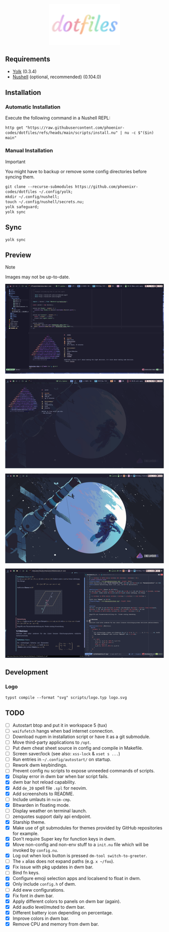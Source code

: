 <p align="center">
    <img src="logo.svg" width="45%" alt="dotfiles" />
</p>

## Requirements

- [Yolk][] (0.3.4)
- [Nushell][] (optional, recommended) (0.104.0)

## Installation

### Automatic Installation

Execute the following command in a Nushell REPL:

```nu
http get "https://raw.githubusercontent.com/phoenixr-codes/dotfiles/refs/heads/main/scripts/install.nu" | nu -c $"($in) main"
```

### Manual Installation

> [!IMPORTANT]
> You might have to backup or remove some config directories before syncing
> them.

```nushell
git clone --recurse-submodules https://github.com/phoenixr-codes/dotfiles ~/.config/yolk;
mkdir ~/.config/nushell;
touch ~/.config/nushell/secrets.nu;
yolk safeguard;
yolk sync
```

## Sync

```console
yolk sync
```

## Preview

> [!NOTE]
> Images may not be up-to-date.

![Editor preview](./preview/editor.png)

![Terminal preview](./preview/terminal.png)

![Desktop preview](./preview/dekstop.png)

![Education workflow preview](./preview/education.png)

## Development

### Logo

```console
typst compile --format "svg" scripts/logo.typ logo.svg
```

## TODO

- [ ] Autostart btop and put it in workspace 5 (tux)
- [ ] `waifufetch` hangs when bad internet connection.
- [ ] Download nupm in installation script or have it as a git submodule.
- [ ] Move third-party applications to `/opt`.
- [ ] Put dwm cheat sheet source in config and compile in Makefile.
- [ ] Screen saver/lock (see also: `xss-lock` & `xset s ...`)
- [ ] Run entries in `~/.config/autostart/` on startup.
- [ ] Rework dwm keybindings.
- [ ] Prevent config nu scripts to expose unneeded commands of scripts.
- [x] Display error in dwm bar when bar script fails.
- [x] dwm bar hot reload capability.
- [x] Add `de_20` spell file `.spl` for neovim.
- [x] Add screenshots to README.
- [ ] Include umlauts in `nvim-cmp`.
- [x] Bitwarden in floating mode.
- [ ] Display weather on terminal launch.
- [ ] zenquotes support daily api endpoint.
- [x] Starship theme.
- [x] Make use of git submodules for themes provided by GitHub repositories for example.
- [x] Don't require Super key for function keys in dwm.
- [x] Move non-config and non-env stuff to a `init.nu` file which will be invoked by `config.nu`.
- [x] Log out when lock button is pressed `dm-tool switch-to-greeter`.
- [ ] The `x` alias does not expand paths (e.g. `x ~/foo`).
- [x] Fix issue with pkg updates in dwm bar.
- [ ] Bind fn keys.
- [x] Configure emoji selection apps and localsend to float in dwm.
- [x] Only include `config.h` of dwm.
- [ ] Add eww configurations.
- [x] Fix font in dwm bar.
- [x] Apply different colors to panels on dwm bar (again).
- [x] Add audio level/muted to dwm bar.
- [x] Different battery icon depending on percentage.
- [x] Improve colors in dwm bar.
- [x] Remove CPU and memory from dwm bar.

[Nushell]: https://www.nushell.sh/
[Yolk]: https://elkowar.github.io/yolk/

